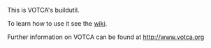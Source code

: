 This is VOTCA's buildutil. 

To learn how to use it see the [wiki](https://github.com/votca/csg/wiki/Installing).

Further information on VOTCA can be found at http://www.votca.org
